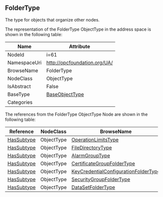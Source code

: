 <!-- objecttype -->
## FolderType
The type for objects that organize other nodes.  
<!-- end of text -->
The representation of the FolderType ObjectType in the address space is shown in the following table:  

|Name|Attribute|
|---|---|
|NodeId|i=61|
|NamespaceUri|http://opcfoundation.org/UA/|
|BrowseName|FolderType|
|NodeClass|ObjectType|
|IsAbstract|False|
|BaseType|[BaseObjectType](../../ObjectTypes/BaseObjectType/readme.md)|
|Categories||

The references from the FolderType ObjectType Node are shown in the following table:  

|Reference|NodeClass|BrowseName|DataType|TypeDefinition|ModellingRule|
|---|---|---|---|---|---|
|[HasSubtype](../../ReferenceTypes/HasSubtype/readme.md)|ObjectType|[OperationLimitsType](#OperationLimitsType)||||
|[HasSubtype](../../ReferenceTypes/HasSubtype/readme.md)|ObjectType|[FileDirectoryType](#FileDirectoryType)||||
|[HasSubtype](../../ReferenceTypes/HasSubtype/readme.md)|ObjectType|[AlarmGroupType](#AlarmGroupType)||||
|[HasSubtype](../../ReferenceTypes/HasSubtype/readme.md)|ObjectType|[CertificateGroupFolderType](#CertificateGroupFolderType)||||
|[HasSubtype](../../ReferenceTypes/HasSubtype/readme.md)|ObjectType|[KeyCredentialConfigurationFolderType](#KeyCredentialConfigurationFolderType)||||
|[HasSubtype](../../ReferenceTypes/HasSubtype/readme.md)|ObjectType|[SecurityGroupFolderType](#SecurityGroupFolderType)||||
|[HasSubtype](../../ReferenceTypes/HasSubtype/readme.md)|ObjectType|[DataSetFolderType](#DataSetFolderType)||||


